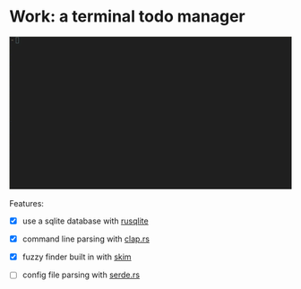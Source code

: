 # Work: a terminal todo manager

![screencapture](https://raw.githubusercontent.com/g-w1/work/master/pics/out.gif)

Features:

- [x] use a sqlite database with [rusqlite](https://docs.rs/rusqlite/0.23.1/rusqlite/)

- [x] command line parsing with [clap.rs](https://clap.rs)

- [x] fuzzy finder built in with [skim](https://github.com/lotabout/skim)

- [ ] config file parsing with [serde.rs](https://serde.rs)
